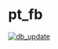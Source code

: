# pt_fb
 [![db_update](https://github.com/joemulberry/pt_fb/actions/workflows/db_update.yaml/badge.svg)](https://github.com/joemulberry/pt_fb/actions/workflows/db_update.yaml)
